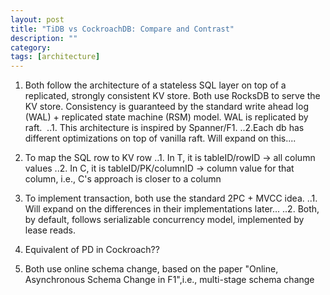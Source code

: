 ```yaml
---
layout: post
title: "TiDB vs CockroachDB: Compare and Contrast"
description: ""
category: 
tags: [architecture]
---
```


1. Both follow the architecture of a stateless SQL layer on top of a replicated, strongly consistent KV store. Both use RocksDB to serve the KV store. Consistency is guaranteed by the standard write ahead log (WAL) + replicated state machine (RSM) model. WAL is replicated by raft. 
..1. This architecture is inspired by Spanner/F1.
..2.Each db has different optimizations on top of vanilla raft. Will expand on this....

2. To map the SQL row to KV row
..1. In T, it is tableID/rowID → all column values
..2. In C, it is tableID/PK/columnID → column value for that column, i.e., C's approach is closer to a column

3. To implement transaction, both use the standard 2PC + MVCC idea.
..1. Will expand on the differences in their implementations later...
..2. Both, by default, follows serializable concurrency model, implemented by lease reads.

4. Equivalent of PD in Cockroach??

5. Both use online schema change, based on the paper "Online, Asynchronous Schema Change in F1",i.e., multi-stage schema change
